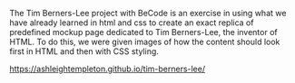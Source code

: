 The Tim Berners-Lee project with BeCode is an exercise in using what we have already learned in html and css to create an exact replica of predefined mockup page dedicated to Tim Berners-Lee, the inventor of HTML. 
To do this, we were given images of how the content should look first in HTML and then with CSS styling. 

https://ashleightempleton.github.io/tim-berners-lee/
